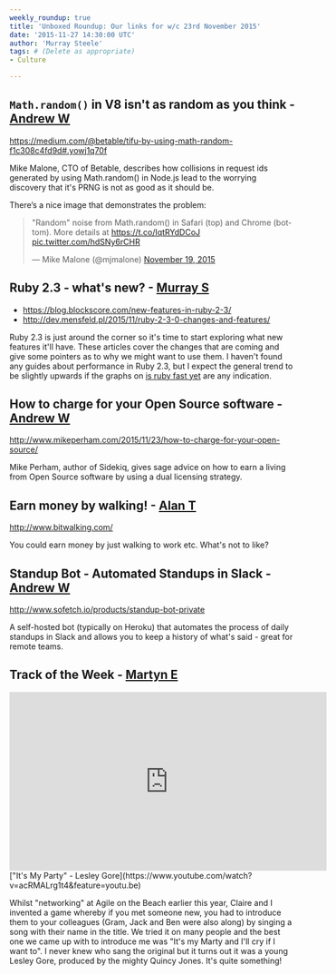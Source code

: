 ```yaml
---
weekly_roundup: true
title: 'Unboxed Roundup: Our links for w/c 23rd November 2015'
date: '2015-11-27 14:30:00 UTC'
author: 'Murray Steele'
tags: # (Delete as appropriate)
- Culture

---
```


## `Math.random()` in V8 isn't as random as you think - [Andrew W](/people#andrew-white)

https://medium.com/@betable/tifu-by-using-math-random-f1c308c4fd9d#.yowj1q70f

Mike Malone, CTO of Betable, describes how collisions in request ids generated by using Math.random() in Node.js lead to the worrying discovery that it's PRNG is not as good as it should be.

There’s a nice image that demonstrates the problem:

<blockquote class="twitter-tweet" lang="en"><p lang="en" dir="ltr">&quot;Random&quot; noise from Math.random() in Safari (top) and Chrome (bottom). More details at <a href="https://t.co/IqtRYdDCoJ">https://t.co/IqtRYdDCoJ</a> <a href="https://t.co/hdSNy6rCHR">pic.twitter.com/hdSNy6rCHR</a></p>&mdash; Mike Malone (@mjmalone) <a href="https://twitter.com/mjmalone/status/667429857165488130">November 19, 2015</a></blockquote>
<script async src="//platform.twitter.com/widgets.js" charset="utf-8"></script>

## Ruby 2.3 - what's new? - [Murray S](/people#murray-steele)

* https://blog.blockscore.com/new-features-in-ruby-2-3/
* http://dev.mensfeld.pl/2015/11/ruby-2-3-0-changes-and-features/

Ruby 2.3 is just around the corner so it's time to start exploring what new features it'll have.  These articles cover the changes that are coming and give some pointers as to why we might want to use them.  I haven't found any guides about performance in Ruby 2.3, but I expect the general trend to be slightly upwards if the graphs on [is ruby fast yet](http://www.isrubyfastyet.com/) are any indication.

## How to charge for your Open Source software - [Andrew W](/people#andrew-white)

http://www.mikeperham.com/2015/11/23/how-to-charge-for-your-open-source/

Mike Perham, author of Sidekiq, gives sage advice on how to earn a living from Open Source software by using a dual licensing strategy.

## Earn money by walking! - [Alan T](/people#alan-thomas)

http://www.bitwalking.com/

You could earn money by just walking to work etc. What's not to like?

## Standup Bot - Automated Standups in Slack - [Andrew W](/people#andrew-white)

http://www.sofetch.io/products/standup-bot-private

A self-hosted bot (typically on Heroku) that automates the process of daily standups in Slack and allows you to keep a history of what's said - great for remote teams.

## Track of the Week - [Martyn E](/people#martyn-evans)

<iframe width="560" height="315" src="https://www.youtube.com/embed/acRMALrg1t4" frameborder="0" allowfullscreen></iframe>
["It's My Party" - Lesley Gore](https://www.youtube.com/watch?v=acRMALrg1t4&feature=youtu.be)

Whilst "networking" at Agile on the Beach earlier this year, Claire and I invented a game whereby if you met someone new, you had to introduce them to your colleagues (Gram, Jack and Ben were also along) by singing a song with their name in the title. We tried it on many people and the best one we came up with to introduce me was "It's my Marty and I'll cry if I want to". I never knew who sang the original but it turns out it was a young Lesley Gore, produced by the mighty Quincy Jones. It's quite something!
